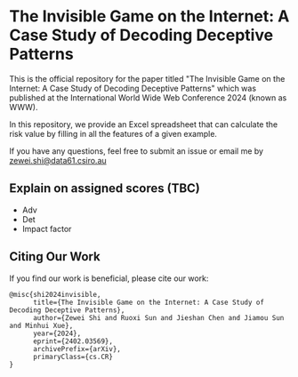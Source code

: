 # The Invisible Game on the Internet: A Case Study of Decoding Deceptive Patterns

This is the official repository for the paper titled "The Invisible Game on the Internet:
A Case Study of Decoding Deceptive Patterns" which was published at the International World Wide Web Conference 2024 (known as WWW).

In this repository, we provide an Excel spreadsheet that can calculate the risk value by filling in all the features of a given example.



If you have any questions, feel free to submit an issue or email me by zewei.shi@data61.csiro.au

## Explain on assigned scores (TBC)

* Adv
* Det
* Impact factor



## Citing Our Work

If you find our work is beneficial, please cite our work:
```
@misc{shi2024invisible,
      title={The Invisible Game on the Internet: A Case Study of Decoding Deceptive Patterns}, 
      author={Zewei Shi and Ruoxi Sun and Jieshan Chen and Jiamou Sun and Minhui Xue},
      year={2024},
      eprint={2402.03569},
      archivePrefix={arXiv},
      primaryClass={cs.CR}
}
```